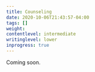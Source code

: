 ```yaml
---
title: Counseling
date: 2020-10-06T21:43:57-04:00
tags: []
weight: 
contentlevel: intermediate
writinglevel: lower
inprogress: true
---
```


Coming soon.
